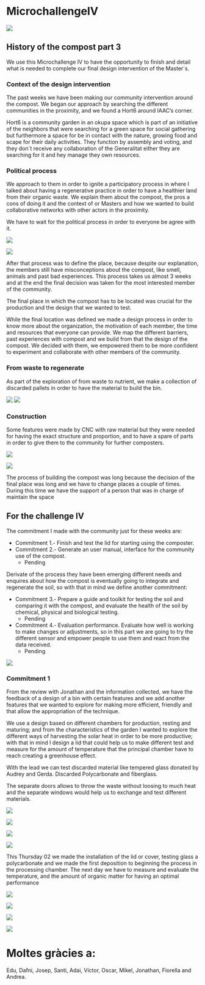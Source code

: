 # MicrochallengeIV


![](Images/Encabezado_1.jpg)

## History of the compost part 3
We use this Microchallenge IV to have the opportunity to finish and detail what is needed to complete our final design intervention of the Master´s.


### Context of the design intervention

The past weeks we have been making our community intervention around the compost. We began our approach by searching the different communities in the proximity, and we found a Hort6 around IAAC’s corner.

Hort6 is a community garden in an okupa space which is part of an initiative of the neighbors that were searching for a green space for social gathering but furthermore a space for be in contact with the nature, growing food and scape for their daily activities. They function by assembly and voting, and they don´t receive any collaboration of the Generalitat either they are searching for it and hey manage they own resources.


### Political process
We approach to them in order to ignite a participatory process in where I talked about having a regenerative practice in order to have a healthier land from their organic waste. We explain them about the compost, the pros a cons of doing it and the context of or Masters and how we wanted to build collaborative networks with other actors in the proximity.


We have to wait for the political process in order to everyone be agree with it.


![](Images/pol_1.jpg)


![](Images/pol_3.gif)

After that process was to define the place, because despite our explanation, the members still have misconceptions about the compost, like smell, animals and past bad experiences. This process takes us almost 3 weeks and at the end the final decision was taken for the most interested member of the community.


The final place in which the compost has to be located was crucial for the production and the design that we wanted to test.

While the final location was defined we made a design process in order to know more about the organization, the motivation of each member, the time and resources that everyone can provide. We map the different barriers, past experiences with compost and we build from that the design of the compost. We decided with them, we empowered them to be more confident to experiment and collaborate with other members of the community.


### From waste to regenerate
As part of the exploration of from waste to nutrient, we make a collection of discarded pallets in order to have the material to build the bin.


![](Images/waste_1.gif)
![](Images/waste_2.jpg)


### Construction
Some features were made by CNC with raw material but they were needed for having the exact structure and proportion, and to have a spare of parts in order to give them to the community for further composters.  

![](Images/Rhino_3.jpg)

![](Images/Compsot_3.jpg)


The process of building the compost was long because the decision of the final place was long and we have to change places a couple of times. During this time we have the support of a person that was in charge of maintain the space


## For the challenge IV


The commitment I made with the community just for these weeks are:

* Commitment 1.- Finish and test the lid for starting using the composter.
* Commitment 2.- Generate an user manual, interface for the community use of the compost.
   - Pending  

Derivate of the process they have been emerging different needs and enquires about how the compost is eventually going to integrate and regenerate the soil, so with that in mind we define another commitment:

* Commitment 3.- Prepare a guide and toolkit for testing the soil and comparing it with the compost, and evaluate the health of the soil by chemical, physical and biological testing.
   - Pending
* Commitment 4.- Evaluation performance. Evaluate how well is working to make changes or adjustments, so in this part we are going to try the different sensor and empower people to use them and react from the data received.
    - Pending

![](Images/sensor_1.jpg)

### Commitment 1
From the review with Jonathan and the information collected, we have the feedback of a design of a bin with certain features and we add another features that we wanted to explore for making more efficient, friendly and that allow the appropriation of the technique.


We use a design based on different chambers for production, resting and maturing; and from the characteristics of the garden I wanted to explore the different ways of harvesting the solar heat in order to be more productive; with that in mind I design a lid that could help us to make different test and measure for the amount of temperature that the principal chamber have to reach creating a greenhouse effect.


With the lead we can test discarded material like tempered glass donated by Audrey and Gerda. Discarded Polycarbonate and fiberglass.

The separate doors allows to throw the waste without loosing to much heat and the separate windows would help us to exchange and test different materials.

![](Images/Rhino_2.jpg)

![](Images/Rhino_1.jpg)

![](Images/vidrio_1.jpg)

![](Images/vidrio_2.jpg)



This Thursday 02 we made the installation of the lid or cover, testing glass a polycarbonate and we made the first deposition to beginning the process in the processing chamber.
The next day we have to measure and evaluate the temperature, and the amount of organic matter for having an optimal performance

![](Images/Compsot_1.jpg)

![](Images/compost_vf_1.gif)

![](Images/compost_VF_4.gif)

![](Images/Compsot_2.jpg)



# Moltes gràcies a:
Edu, Dafni, Josep, Santi, Adai, Víctor, Oscar, Mikel, Jonathan, Fiorella and Andrea.
